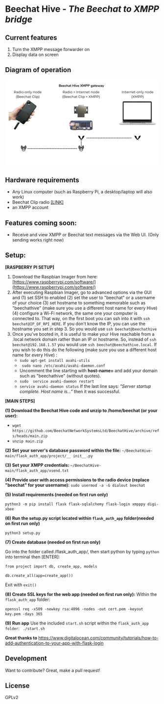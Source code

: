 # Beechat Hive -  _The Beechat to XMPP bridge_

## Current features
1. Turn the XMPP message forwarder on
2. Display data on screen

## Diagram of operation
[![img](https://raw.githubusercontent.com/BeechatNetworkSystemsLtd/BeechatHive/main/diagram.png)]()

## Hardware requirements
- Any Linux computer (such as Raspberry Pi, a desktop/laptop will also work)
- Beechat Clip radio [[LINK]](https://beechat.network/)
- an XMPP account

## Features coming soon:
* Receive and view XMPP or Beechat text messages via the Web UI. (Only sending works right now)
    
## Setup: ##


**[RASPBERRY PI SETUP]** 
1. Download the Raspbian Imager from here: [https://www.raspberrypi.com/software/](https://www.raspberrypi.com/software/)
2. After executing Raspbian Imager, go to advanced options via the GUI and 
    (1) set SSH to enabled
    (2) set the user to "beechat" or a username of your choice
    (3) set hostname to something memorable such as "beechathive" (make sure you use a different host name for every Hive)
    (4) configure a Wi-Fi network, the same one your computer is connected to. That way, on the first boot you can ssh into it with ```ssh beechat@IP_OF_RPI_HERE```. If you don't know the IP, you can use the hostname you set in step 3. So you would use ```ssh beechat@beechathive```
3. Once you've booted in, it is useful to make your Hive reachable from a .local network domain rather than an IP or hostname. So, instead of ```ssh beechat@192.168.1.57``` you would use ```ssh beechat@beechathive.local```. If you wish to do this do the following (make sure you use a different host name for every Hive) :
    *  ``` sudo apt-get install avahi-utils ```
    *  ``` sudo nano /etc/avahi/avahi-daemon.conf```
    *  Uncomment the line starting with **host-name=** and add your domain such as "beechathive" (without quotes).
    *  ```sudo  service avahi-daemon restart```
    *  ```service avahi-daemon status``` If the last line says: _"Server startup complete. Host name is..."_ then it was successful.


**[MAIN STEPS]**

**(1) Download the Beechat Hive code and unzip to /home/beechat (or your user):**
  - ```wget https://github.com/BeechatNetworkSystemsLtd/BeechatHive/archive/refs/heads/main.zip```
  - ```unzip main.zip```

**(2) Set your server's database password within the file:**
   ```~/BeechatHive-main/flask_auth_app/project/__ init__.py```

**(3) Set your XMPP credentials:**
   ```~/BeechatHive-main/flask_auth_app/xsend.txt```

**(4) Provide user with access permissions to the radio device (replace "beechat" for your username):**
     ```sudo usermod -a -G dialout beechat```   

**(5) Install requirements (needed on first run only)**
```
python3 -m pip install flask flask-sqlalchemy flask-login xmpppy digi-xbee
```
**(6) Run the setup.py script located within ```flask_auth_app``` folder(needed on first run only)**

```
python3 setup.py
```

**(7) Create database (needed on first run only)**

Go into the folder called /flask_auth_app/, then start python by typing ```python``` into terminal then [ENTER]:

```
from project import db, create_app, models
```
```
db.create_all(app=create_app())
```

Exit with ```exit()```


**(8) Create SSL keys for the web app (needed on first run only):**
Within the ```flask_auth_app``` folder: 
```
openssl req -x509 -newkey rsa:4096 -nodes -out cert.pem -keyout key.pem -days 365
```

**(9) Run app**
Use the included ```start.sh``` script within the ```flask_auth_app folder```:
``` ./start.sh```


**Great thanks to**
https://www.digitalocean.com/community/tutorials/how-to-add-authentication-to-your-app-with-flask-login

## Development

Want to contribute? Great, make a pull request!

## License

GPLv2
